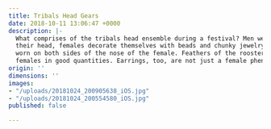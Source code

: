 ```yaml
---
title: Tribals Head Gears
date: 2018-10-11 13:06:47 +0000
description: |-
  What comprises of the tribals head ensemble during a festival? Men wear bison horns on both sides of
  their head, females decorate themselves with beads and chunky jewelry. Don’t miss out on the studs
  worn on both sides of the nose of the female. Feathers of the rooster are adorned by the males and the
  females in good quantities. Earrings, too, are not just a female phenomenon but worn by the males as well.
origin: ''
dimensions: ''
images:
- "/uploads/20181024_200905638_iOS.jpg"
- "/uploads/20181024_200554580_iOS.jpg"
published: false

---
```

